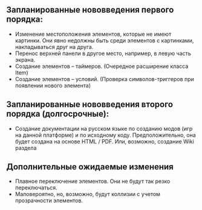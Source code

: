 ## Запланированные нововведения первого порядка:
* Изменение местоположения элементов, которые не имеют картинки. Они явно недолжны быть среди элементов с картинками, накладываться друг на друга.
* Перенос верхней панели в другое место, например, в левую часть экрана.
* Создание элементов – таймеров. (Очередное расширение класса Item)
* Создание элементов – условий. (Проверка символов-триггеров при появлении нового элемента)

## Запланированные нововведения второго порядка (долгосрочные):
* Создание документации на русском языке по созданию модов (игр на данной платформе) и по исходному коду. Предположительно, она будет создана на основе HTML / PDF. Или, возможно, создание Wiki раздела

## Дополнительные ожидаемые изменения
* Плавное переключение элементов. Они не будут так резко переключаться.
* Маловероятно, но, возможно, будут коллизии с учетом прозрачности элементов.